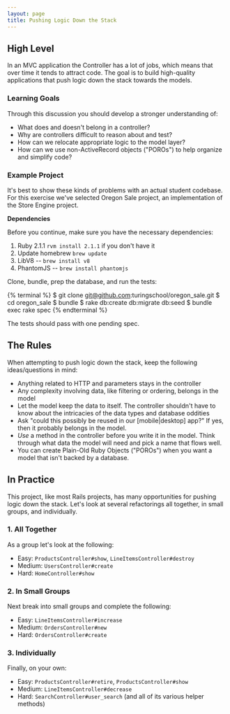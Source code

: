 ```yaml
---
layout: page
title: Pushing Logic Down the Stack
---
```


## High Level

In an MVC application the Controller has a lot of jobs, which means that over
time it tends to attract code. The goal is to build high-quality applications that
push logic down the stack towards the models.

### Learning Goals

Through this discussion you should develop a stronger understanding of:

* What does and doesn't belong in a controller?
* Why are controllers difficult to reason about and test?
* How can we relocate appropriate logic to the model layer?
* How can we use non-ActiveRecord objects ("POROs") to help organize and
simplify code?

### Example Project

It's best to show these kinds of problems with an actual student codebase. For this
exercise we've selected Oregon Sale project, an implementation of the Store Engine
project.

__Dependencies__

Before you continue, make sure you have the necessary dependencies:

1. Ruby 2.1.1 `rvm install 2.1.1` if you don't have it
2. Update homebrew `brew update` 
3. LibV8 -- `brew install v8`
4. PhantomJS -- `brew install phantomjs`

Clone, bundle, prep the database, and run the tests:

{% terminal %}
$ git clone git@github.com:turingschool/oregon_sale.git
$ cd oregon_sale
$ bundle
$ rake db:create db:migrate db:seed
$ bundle exec rake spec
{% endterminal %}

The tests should pass with one pending spec.

## The Rules

When attempting to push logic down the stack, keep the following ideas/questions
in mind:

* Anything related to HTTP and parameters stays in the controller
* Any complexity involving data, like filtering or ordering, belongs in the model
* Let the model keep the data to itself. The controller shouldn't have to know
about the intricacies of the data types and database oddities
* Ask "could this possibly be reused in our [mobile|desktop] app?" If yes, then
it probably belongs in the model.
* *Use* a method in the controller before you write it in the model. Think through
what data the model will need and pick a name that flows well.
* You can create Plain-Old Ruby Objects ("POROs") when you want a model that
isn't backed by a database.

## In Practice

This project, like most Rails projects, has many opportunities for pushing logic
down the stack. Let's look at several refactorings all together, in small groups,
and individually.

### 1. All Together

As a group let's look at the following:

* Easy: `ProductsController#show`, `LineItemsController#destroy`
* Medium: `UsersController#create`
* Hard: `HomeController#show`

### 2. In Small Groups

Next break into small groups and complete the following:

* Easy: `LineItemsController#increase`
* Medium: `OrdersController#new`
* Hard: `OrdersController#create`

### 3. Individually

Finally, on your own:

* Easy: `ProductsController#retire`, `ProductsController#show`
* Medium: `LineItemsController#decrease`
* Hard: `SearchController#user_search` (and all of its various helper methods)
